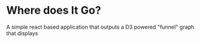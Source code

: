 # Where does It Go?

A simple react based application that outputs a D3 powered "funnel" graph that displays 